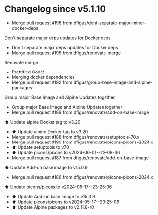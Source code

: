 # Changelog since v5.1.10
- Merge pull request #198 from dfigus/dont-separate-major-minor-docker-deps

Don't separate major deps updates for Docker deps 
- Don't separate major deps updates for Docker deps 
- Merge pull request #195 from dfigus/renovate-merge

Renovate merge 
- Prettified Code! 
- Merging docker dependencies 
- Merge pull request #192 from dfigus/group-base-image-and-alpine-packages

Group major Base Image and Alpine Updates together 
- Group major Base Image and Alpine Updates together 
- Merge pull request #189 from dfigus/renovate/add-on-base-image

⬆️ Update alpine Docker tag to v3.20 
- ⬆️ Update alpine Docker tag to v3.20 
- Merge pull request #188 from dfigus/renovate/setuptools-70.x 
- Merge pull request #190 from dfigus/renovate/picons-picons-2024.x 
- ⬆️ Update setuptools to v70 
- ⬆️ Update picons/picons to v2024-06-01--23-08-36 
- Merge pull request #187 from dfigus/renovate/add-on-base-image

⬆️ Update Add-on base image to v15.0.9 
- Merge pull request #186 from dfigus/renovate/picons-picons-2024.x

⬆️ Update picons/picons to v2024-05-17--23-25-06 
- ⬆️ Update Add-on base image to v15.0.9 
- ⬆️ Update picons/picons to v2024-05-17--23-25-06 
- ⬆️ Update Alpine packages to v2.11.8-r0 
